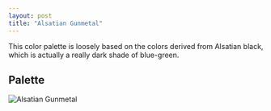 ```yaml
---
layout: post
title: "Alsatian Gunmetal"
---
```

This color palette is loosely based on the colors derived from Alsatian black, which is actually a really dark shade of blue-green.

## Palette
![Alsatian Gunmetal](https://github.com/LWFlouisa/MoonwalkerTest/blob/main/Images/AlsatianMonochromeGunmetal.png?raw=true)
